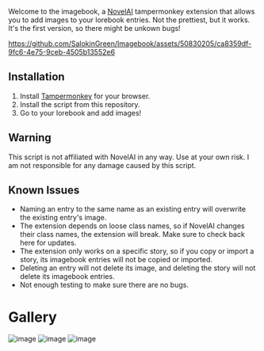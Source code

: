 Welcome to the imagebook, a [NovelAI](https://novelai.net/) tampermonkey extension that allows you to add images to your lorebook entries. Not the prettiest, but it works. It's the first version, so there might be unkown bugs!

https://github.com/SalokinGreen/Imagebook/assets/50830205/ca8359df-9fc6-4e75-9ceb-4505b13552e6

## Installation

1. Install [Tampermonkey](https://www.tampermonkey.net/) for your browser.
2. Install the script from this repository.
3. Go to your lorebook and add images!

## Warning

This script is not affiliated with NovelAI in any way. Use at your own risk. I am not responsible for any damage caused by this script.

## Known Issues

- Naming an entry to the same name as an existing entry will overwrite the existing entry's image.
- The extension depends on loose class names, so if NovelAI changes their class names, the extension will break. Make sure to check back here for updates.
- The extension only works on a specific story, so if you copy or import a story, its imagebook entries will not be copied or imported.
- Deleting an entry will not delete its image, and deleting the story will not delete its imagebook entries.
- Not enough testing to make sure there are no bugs.

# Gallery
![image](https://github.com/SalokinGreen/Imagebook/assets/50830205/178ae758-27ad-4eab-9d20-1945fa94d2be)
![image](https://github.com/SalokinGreen/Imagebook/assets/50830205/631f33c0-0715-4064-90c2-005984394c35)
![image](https://github.com/SalokinGreen/Imagebook/assets/50830205/ea16bc27-ede9-486b-a8d9-45cbcb888496)
